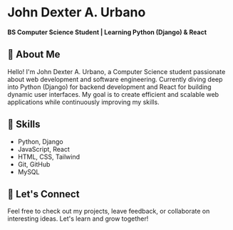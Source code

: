 # John Dexter A. Urbano  
**BS Computer Science Student | Learning Python (Django) & React**  

## 🌟 About Me  
Hello! I'm John Dexter A. Urbano, a Computer Science student passionate about web development and software engineering. Currently diving deep into Python (Django) for backend development and React for building dynamic user interfaces. My goal is to create efficient and scalable web applications while continuously improving my skills.

## 💼 Skills  
- Python, Django  
- JavaScript, React  
- HTML, CSS, Tailwind  
- Git, GitHub  
- MySQL  

## 💬 Let's Connect  
Feel free to check out my projects, leave feedback, or collaborate on interesting ideas. Let's learn and grow together!
